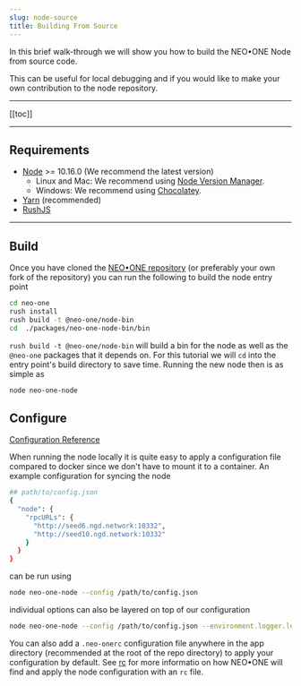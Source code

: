 ```yaml
---
slug: node-source
title: Building From Source
---
```


In this brief walk-through we will show you how to build the NEO•ONE Node from source code.

This can be useful for local debugging and if you would like to make your own contribution to the node repository.

---

[[toc]]

---

## Requirements

- [Node](https://nodejs.org) >= 10.16.0 (We recommend the latest version)
  - Linux and Mac: We recommend using [Node Version Manager](https://github.com/creationix/nvm).
  - Windows: We recommend using [Chocolatey](https://chocolatey.org/).
- [Yarn](https://yarnpkg.com/) (recommended)
- [RushJS](https://rushjs.io/)

---

## Build

Once you have cloned the [NEO•ONE repository](https://github.com/neo-one-suite/neo-one) (or preferably your own fork of the repository) you can run the following to build the node entry point

```bash
cd neo-one
rush install
rush build -t @neo-one/node-bin
cd  ./packages/neo-one-node-bin/bin
```

`rush build -t @neo-one/node-bin` will build a bin for the node as well as the `@neo-one` packages that it depends on. For this tutorial we will `cd` into the entry point's build directory to save time. Running the new node then is as simple as

```bash
node neo-one-node
```

## Configure

[Configuration Reference](/docs/node-configuration)

When running the node locally it is quite easy to apply a configuration file compared to docker since we don't have to mount it to a container. An example configuration for syncing the node

```bash
## path/to/config.json
{
  "node": {
    "rpcURLs": {
      "http://seed6.ngd.network:10332",
      "http://seed10.ngd.network:10332"
    }
  }
}
```

can be run using

```bash
node neo-one-node --config /path/to/config.json
```

individual options can also be layered on top of our configuration

```bash
node neo-one-node --config /path/to/config.json --environment.logger.level=trace
```

You can also add a `.neo-onerc` configuration file anywhere in the app directory (recommended at the root of the repo directory) to apply your configuration by default. See [rc](https://github.com/dominictarr/rc#rc) for more informatio on how NEO•ONE will find and apply the node configuration with an `rc` file.
